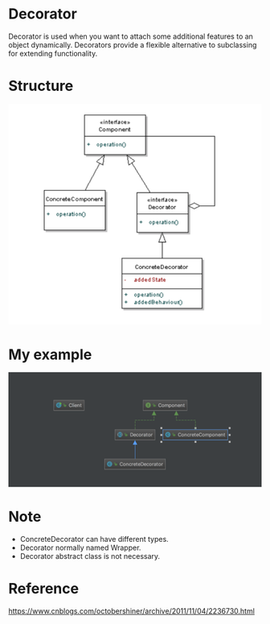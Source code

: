 # Decorator
Decorator is used when you want to attach some additional features to an object dynamically.
Decorators provide a flexible alternative to subclassing for extending functionality.

# Structure
![](src/main/resources/decorator.png)

# My example 
![](src/main/resources/my-example.png)

# Note
- ConcreteDecorator can have different types.
- Decorator normally named Wrapper.
- Decorator abstract class is not necessary.

# Reference
<https://www.cnblogs.com/octobershiner/archive/2011/11/04/2236730.html>